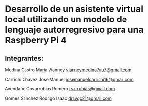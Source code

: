 # Desarrollo de un asistente virtual local utilizando un modelo de lenguaje autorregresivo para una Raspberry Pi 4

## Integrantes:
Medina Castro María Vianney	vianneymedina7uu7@gmail.com

Carrichi Chávez Jose Manuel	josemanuelcarrichi16@gmail.com

Avendaño Covarrubias Romero	rvarrubias@gmail.com

Gomes Sánchez Rodrigo Isaac	dravgc21@gmail.com

